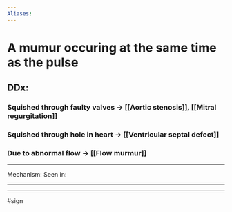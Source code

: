 ```yaml
---
Aliases:
---
```

# A mumur occuring at the same time as the pulse 
## DDx:
### Squished through faulty valves -> [[Aortic stenosis]], [[Mitral regurgitation]]
### Squished through hole in heart -> [[Ventricular septal defect]]
### Due to abnormal flow -> [[Flow murmur]]

---
Mechanism:
Seen in: 

---


---
#sign 